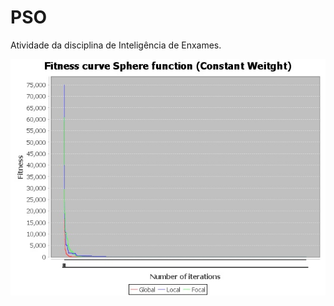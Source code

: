 # PSO
Atividade da disciplina de Inteligência de Enxames.

![Alt Text](https://github.com/JailsonLiberato/PSO/raw/master/PSO/files/Fitness%20curve%20Sphere%20function%20(Constant%20Weitght).jpeg)


